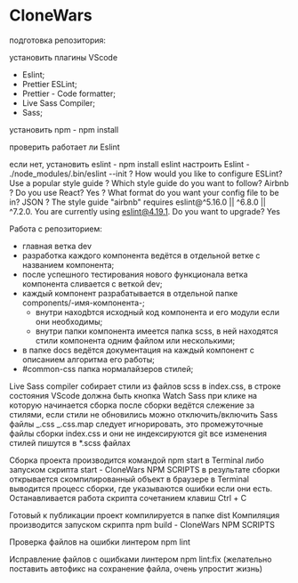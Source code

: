# CloneWars

подготовка репозитория:

установить плагины VScode

- Eslint;
- Prettier ESLint;
- Prettier - Code formatter;
- Live Sass Compiler;
- Sass;

установить npm - npm install

проверить работает ли Eslint

если нет, установить eslint - npm install eslint
настроить Eslint - ./node_modules/.bin/eslint --init
? How would you like to configure ESLint? Use a popular style guide
? Which style guide do you want to follow? Airbnb
? Do you use React? Yes
? What format do you want your config file to be in? JSON
? The style guide "airbnb" requires eslint@^5.16.0 || ^6.8.0 || ^7.2.0. You are currently using eslint@4.19.1.
Do you want to upgrade? Yes

Работа с репозиторием:

- главная ветка dev
- разработка каждого компонента ведётся в отдельной ветке c названием компонента;
- после успешного тестирования нового функционала ветка компонента сливается с веткой dev;
- каждый компонент разрабатывается в отдельной папке components/-имя-компонента-;
  - внутри находbтся исходный код компонента и его модули если они необходимы;
  - внутри папки компонента имеется папка scss, в ней находятся стили компонента одним файлом или несколькими;
- в папке docs ведётся документация на каждый компонент с описанием алгоритма его работы;
- #common-css папка нормалайзеров стилей;

Live Sass compiler собирает стили из файлов scss в index.css,
в строке состояния VScode должна быть кнопка Watch Sass при клике на которую начинается сборка
после сборки ведётся слежение за стилями, если стили не обновились можно отключить/включить Sass
файлы _.css _.css.map следует игнорировать, это промежуточные файлы сборки index.css и они не индексируются git
все изменения стилей пишутся в \*.scss файлах

Сборка проекта производится командой npm start в Terminal либо запуском скрипта start - CloneWars NPM SCRIPTS
в результате сборки открывается скомпилированный объект в браузере в Terminal выводится процесс сборки,
где указываются ошибки если они есть.
Останавливается работа скрипта сочетанием клавиш Ctrl + C

Готовый к публикации проект компилируется в папке dist
Компиляция производится запуском скрипта npm build - CloneWars NPM SCRIPTS

Проверка файлов на ошибки линтером npm lint

Исправление файлов с ошибками линтером npm lint:fix (желательно поставить автофикс на сохранение файла, очень упростит жизнь)
